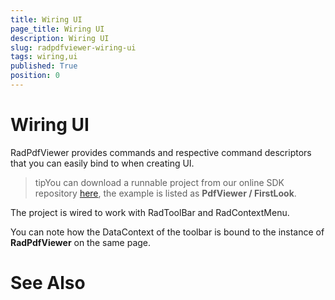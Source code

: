 ```yaml
---
title: Wiring UI
page_title: Wiring UI
description: Wiring UI
slug: radpdfviewer-wiring-ui
tags: wiring,ui
published: True
position: 0
---
```


# Wiring UI



RadPdfViewer provides commands and respective command descriptors that you can easily bind to when creating UI.
      

>tipYou can download a runnable project from our online SDK repository
          [here](https://github.com/telerik/xaml-sdk), the example is listed as __PdfViewer / FirstLook__.
        

The project is wired to work with RadToolBar and RadContextMenu.
      

You can note how the DataContext of the toolbar is bound to the instance of __RadPdfViewer__ on the same page.
      

# See Also
